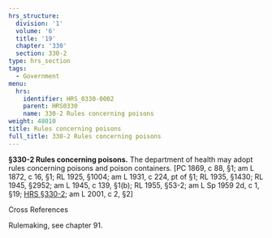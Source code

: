 ```yaml
---
hrs_structure:
  division: '1'
  volume: '6'
  title: '19'
  chapter: '330'
  section: 330-2
type: hrs_section
tags:
  - Government
menu:
  hrs:
    identifier: HRS_0330-0002
    parent: HRS0330
    name: 330-2 Rules concerning poisons
weight: 48010
title: Rules concerning poisons
full_title: 330-2 Rules concerning poisons
---
```

**§330-2 Rules concerning poisons.** The department of health may adopt rules concerning poisons and poison containers. [PC 1869, c 88, §1; am L 1872, c 16, §1; RL 1925, §1004; am L 1931, c 224, pt of §1; RL 1935, §1430; RL 1945, §2952; am L 1945, c 139, §1(b); RL 1955, §53-2; am L Sp 1959 2d, c 1, §19; [HRS §330-2](/title-19/chapter-330/section-330-2/); am L 2001, c 2, §2]

Cross References

Rulemaking, see chapter 91.